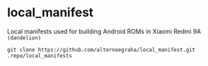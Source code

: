# local_manifest
Local manifests used for building Android ROMs in Xiaomi Redmi 9A `(dandelion)`
```
git clone https://github.com/alternoegraha/local_manifest.git .repo/local_manifests
```
